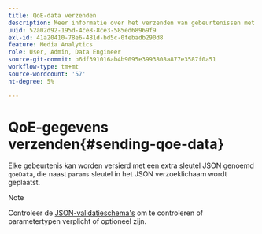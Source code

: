 ```yaml
---
title: QoE-data verzenden
description: Meer informatie over het verzenden van gebeurtenissen met een JavaData JSON-toets.
uuid: 52a02d92-195d-4ce8-8ce3-585ed68969f9
exl-id: 41a20410-78e6-481d-bd5c-0febadb290d8
feature: Media Analytics
role: User, Admin, Data Engineer
source-git-commit: b6df391016ab4b9095e3993808a877e3587f0a51
workflow-type: tm+mt
source-wordcount: '57'
ht-degree: 5%

---
```


# QoE-gegevens verzenden{#sending-qoe-data}

Elke gebeurtenis kan worden versierd met een extra sleutel JSON genoemd `qoeData`, die naast `params` sleutel in het JSON verzoeklichaam wordt geplaatst.

>[!NOTE]
>
>Controleer de [JSON-validatieschema&#39;s](/help/media-collection-api/mc-api-impl/mc-api-validate-reqs.md) om te controleren of parametertypen verplicht of optioneel zijn.
